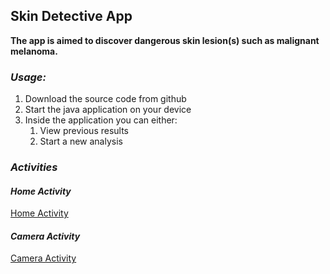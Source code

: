 ## Skin Detective App

**The app is aimed to discover dangerous skin lesion(s) such as malignant melanoma.**

### ***Usage:*** 

1. Download the source code from github
1. Start the java application on your device
1. Inside the application you can either:
	1. View previous results
	1. Start a new analysis
	
### ***Activities***

#### ***Home Activity***

[Home Activity](app/pictures/Home_Activity)

#### ***Camera Activity***

[Camera Activity](docs/CONTRIBUTING.md)